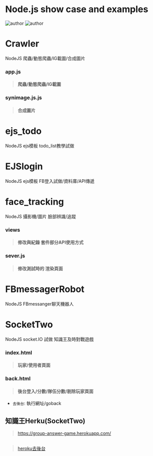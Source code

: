 # Node.js show case and examples
![author](https://img.shields.io/badge/front--end-JackLiang-yellow.svg)
![author](https://img.shields.io/badge/back--end-JackLiang-blue.svg)





# Crawler
NodeJS 爬蟲/動態爬蟲/IG載圖/合成圖片
### app.js
> #### 爬蟲/動態爬蟲/IG載圖
### synimage.js.js
> #### 合成圖片



# ejs_todo
NodeJS ejs模板 todo_list教學試做



# EJSlogin
NodeJS ejs模板 FB登入試做/資料庫/API傳遞



# face_tracking
NodeJS 攝影機/圖片 臉部辨識/追蹤
### views
> #### 修改與紀錄 套件部分API使用方式
### sever.js
> #### 修改測試時的 渲染頁面



# FBmessagerRobot
NodeJS FBmessanger聊天機器人



# SocketTwo
NodeJS socket.IO 試做 知識王及時對戰遊戲
### index.html
> #### 玩家/使用者頁面
### back.html
> #### 後台登入/分數/隊伍分數/剔除玩家頁面
* `去後台`: 執行網址/goback
## 知識王Herku(SocketTwo)
> <a href="https://group-answer-game.herokuapp.com/" target="_blank">https://group-answer-game.herokuapp.com/</a>
##
> <a href="https://group-answer-game.herokuapp.com/goback" target="_blank">heroku去後台</a>


